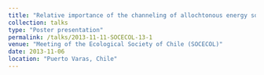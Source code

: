 ```yaml
---
title: "Relative importance of the channeling of allochtonous energy sources into the intertidal community by filter feeder organisms"
collection: talks
type: "Poster presentation"
permalink: /talks/2013-11-11-SOCECOL-13-1
venue: "Meeting of the Ecological Society of Chile (SOCECOL)"
date: 2013-11-06
location: "Puerto Varas, Chile"
---
```


